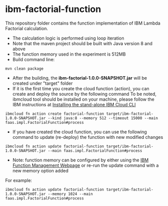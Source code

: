 # ibm-factorial-function
This repository folder contains the function implementation of IBM Lambda Factorial calculation. 
* The calculation logic is performed using loop iteration
* Note that the maven project should be built with Java version 8 and above
* The function memory used in the experiment is 512MB
* Build command line:
```
mvn clean package
```
* After the building, the **ibm-factorial-1.0.0-SNAPSHOT.jar** will be created under "target" folder
* If it is the first time you create the cloud function (action), you can create and deploy the source by the following command
To be noted, ibmcloud tool should be installed on your machine, please follow the IBM instructions at [Installing the stand-alone IBM Cloud CLI](https://cloud.ibm.com/docs/cli?topic=cli-install-ibmcloud-cli)
```
ibmcloud fn action create factorial-function target/ibm-factorial-1.0.0-SNAPSHOT.jar --kind java:8 --memory 512 --timeout 15000 --main faas.impl.FactorialFunction#process
```

* If you have created the cloud function, you can use the following command to update (re-deploy) the function with new modified changes
```
ibmcloud fn action update factorial-function target/ibm-factorial-1.0.0-SNAPSHOT.jar --main faas.impl.FactorialFunction#process
```

* Note: function memory can be configured by either using the [IBM Function Management Webpage](https://cloud.ibm.com/functions) or re-run the update command with a new memory option added

For example:
```
ibmcloud fn action update factorial-function target/ibm-factorial-1.0.0-SNAPSHOT.jar --memory 1024 --main faas.impl.FactorialFunction#process
```